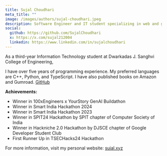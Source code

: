 ```yaml
---
title: Sujal Choudhari
meta_title: ""
image: /images/authors/sujal-choudhari.jpeg
description: Software Engineer and IT student specializing in web and game development.
social:
  github: https://github.com/SujalChoudhari
  x: https://x.com/sujal212004
  linkedin: https://www.linkedin.com/in/sujalchoudhari
---
```


As a third-year Information Technology student at Dwarkadas J. Sanghvi College of Engineering, 


<div align="left">


I have over five years of programming experience. My preferred languages are C++, Python, and TypeScript. I have also published books on Amazon and Gumroad. [GitHub](https://github.com/SujalChoudhari)

**Achievements:**

- Winner in 100xEngineers x YourStory GenAI Buildathon
- Winner in Smart India Hackathon 2024
- Winner in Smart India Hackathon 2023
- Winner in SPIT24 Hackathon by SPIT chapter of Computer Society of India
- Winner in Hackniche 2.0 Hackathon by DJSCE chapter of Google Developer Student Club
- First Runner Up in TSECHacks24 Hackathon

For more information, visit my personal website: [sujal.xyz](https://sujal.xyz/)

</div>